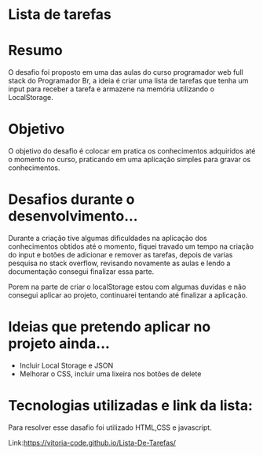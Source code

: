 # Lista de tarefas

<h1> Resumo </h1>
<p>O desafio foi proposto em uma das aulas do curso programador web full stack do Programador Br, a ideia é criar uma lista de tarefas que tenha um input para receber a tarefa e armazene na memória utilizando o LocalStorage.</p>

<h1>Objetivo</h1>

<p>O objetivo do desafio é colocar em pratica os conhecimentos adquiridos até o momento no curso, praticando em uma aplicação simples para gravar os conhecimentos.</p>

<h1>Desafios durante o desenvolvimento...</h1>

<p>Durante a criação tive algumas dificuldades na aplicação dos conhecimentos obtidos até o momento, fiquei travado um tempo na criação do input e botões de adicionar e remover as tarefas, depois de varias pesquisa no stack overflow, revisando novamente as aulas e lendo a documentação consegui finalizar essa parte.</p>
<p>Porem na parte de criar o localStorage estou com algumas duvidas e não consegui aplicar ao projeto, continuarei tentando até finalizar a aplicação.</p>

<h1>Ideias que pretendo aplicar no projeto ainda...</h1>
<ul>
  <li>Incluir Local Storage e JSON</li>
  <li>Melhorar o CSS, incluir uma lixeira nos botões de delete</li>
 </ul>

 <h1>Tecnologias utilizadas e link da lista:</h1>

Para resolver esse dasafio foi utilizado HTML,CSS e javascript.

Link:https://vitoria-code.github.io/Lista-De-Tarefas/
